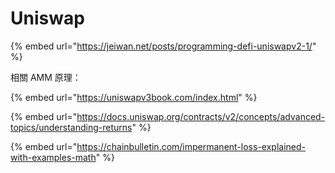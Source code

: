 # Uniswap

{% embed url="https://jeiwan.net/posts/programming-defi-uniswapv2-1/" %}

相關 AMM 原理：

{% embed url="https://uniswapv3book.com/index.html" %}

{% embed url="https://docs.uniswap.org/contracts/v2/concepts/advanced-topics/understanding-returns" %}

{% embed url="https://chainbulletin.com/impermanent-loss-explained-with-examples-math" %}
